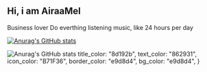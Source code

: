 ## Hi, i am AiraaMel 


Business lover
Do everthing listening music, like 24 hours per day

[![Anurag's GitHub stats](https://github-readme-stats.vercel.app/api?username=AiraaMel)](https://github.com/anuraghazra/github-readme-stats)

![Anurag's GitHub stats](https://github-readme-stats.vercel.app/api?username=AiraaMel_icons=true&theme=rose)
    title_color: "8d192b",
    text_color: "862931",
    icon_color: "B71F36",
    border_color: "e9d8d4",
    bg_color: "e9d8d4",
  }
